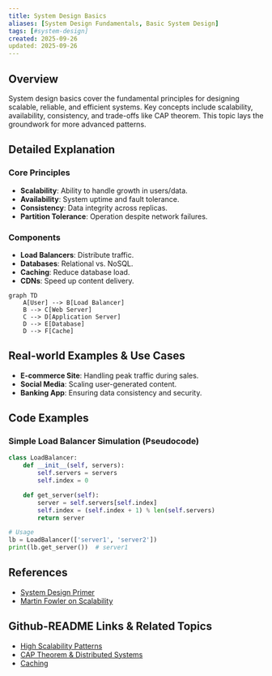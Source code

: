 ```yaml
---
title: System Design Basics
aliases: [System Design Fundamentals, Basic System Design]
tags: [#system-design]
created: 2025-09-26
updated: 2025-09-26
---
```


## Overview

System design basics cover the fundamental principles for designing scalable, reliable, and efficient systems. Key concepts include scalability, availability, consistency, and trade-offs like CAP theorem. This topic lays the groundwork for more advanced patterns.

## Detailed Explanation

### Core Principles
- **Scalability**: Ability to handle growth in users/data.
- **Availability**: System uptime and fault tolerance.
- **Consistency**: Data integrity across replicas.
- **Partition Tolerance**: Operation despite network failures.

### Components
- **Load Balancers**: Distribute traffic.
- **Databases**: Relational vs. NoSQL.
- **Caching**: Reduce database load.
- **CDNs**: Speed up content delivery.

```mermaid
graph TD
    A[User] --> B[Load Balancer]
    B --> C[Web Server]
    C --> D[Application Server]
    D --> E[Database]
    D --> F[Cache]
```

## Real-world Examples & Use Cases

- **E-commerce Site**: Handling peak traffic during sales.
- **Social Media**: Scaling user-generated content.
- **Banking App**: Ensuring data consistency and security.

## Code Examples

### Simple Load Balancer Simulation (Pseudocode)
```python
class LoadBalancer:
    def __init__(self, servers):
        self.servers = servers
        self.index = 0

    def get_server(self):
        server = self.servers[self.index]
        self.index = (self.index + 1) % len(self.servers)
        return server

# Usage
lb = LoadBalancer(['server1', 'server2'])
print(lb.get_server())  # server1
```

## References

- [System Design Primer](https://github.com/donnemartin/system-design-primer)
- [Martin Fowler on Scalability](https://martinfowler.com/bliki/Scalability.html)

## Github-README Links & Related Topics

- [High Scalability Patterns](../high-scalability-patterns/)
- [CAP Theorem & Distributed Systems](../cap-theorem-and-distributed-systems/)
- [Caching](../caching/)
